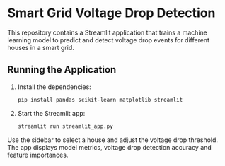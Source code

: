 # Smart Grid Voltage Drop Detection

This repository contains a Streamlit application that trains a machine learning model to predict and detect voltage drop events for different houses in a smart grid.

## Running the Application

1. Install the dependencies:
   ```bash
   pip install pandas scikit-learn matplotlib streamlit
   ```

2. Start the Streamlit app:
   ```bash
   streamlit run streamlit_app.py
   ```

Use the sidebar to select a house and adjust the voltage drop threshold. The app displays model metrics, voltage drop detection accuracy and feature importances.
